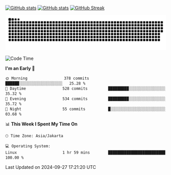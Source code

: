 [![GitHub stats](https://github-readme-stats.vercel.app/api?username=aurelioklv&card_width=500&show_icons=true&rank_icon=github&theme=solarized-dark#gh-dark-mode-only)](https://github.com/anuraghazra/github-readme-stats#gh-dark-mode-only)
[![GitHub stats](https://github-readme-stats.vercel.app/api?username=aurelioklv&card_width=500&show_icons=true&rank_icon=github&theme=buefy#gh-light-mode-only)](https://github.com/anuraghazra/github-readme-stats#gh-light-mode-only)
[![GitHub Streak](https://streak-stats.demolab.com/?user=aurelioklv&card_width=336&theme=solarized-dark)](https://git.io/streak-stats)

<picture>
  <source media="(prefers-color-scheme: dark)" srcset="https://raw.githubusercontent.com/aurelioklv/aurelioklv/snake-output/github-contribution-grid-snake-dark.svg">
  <source media="(prefers-color-scheme: light)" srcset="https://raw.githubusercontent.com/aurelioklv/aurelioklv/snake-output/github-contribution-grid-snake.svg">
  <img alt="github contribution grid snake animation" src="https://raw.githubusercontent.com/aurelioklv/aurelioklv/snake-output/github-contribution-grid-snake.svg">
</picture>

<!--START_SECTION:waka-->
![Code Time](http://img.shields.io/badge/Code%20Time-852%20hrs%2012%20mins-blue)

**I'm an Early 🐤** 

```text
🌞 Morning                378 commits         ██████░░░░░░░░░░░░░░░░░░░   25.28 % 
🌆 Daytime                528 commits         █████████░░░░░░░░░░░░░░░░   35.32 % 
🌃 Evening                534 commits         █████████░░░░░░░░░░░░░░░░   35.72 % 
🌙 Night                  55 commits          █░░░░░░░░░░░░░░░░░░░░░░░░   03.68 % 
```


📊 **This Week I Spent My Time On** 

```text
🕑︎ Time Zone: Asia/Jakarta

💻 Operating System: 
Linux                    1 hr 59 mins        █████████████████████████   100.00 % 
```


 Last Updated on 2024-09-27 17:21:20 UTC
<!--END_SECTION:waka-->

